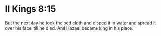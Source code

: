 # II Kings 8:15

But the next day he took the bed cloth and dipped it in water and spread it over his face, till he died. And Hazael became king in his place.
